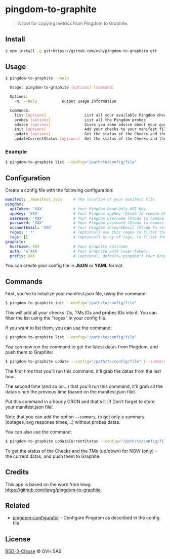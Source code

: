 # pingdom-to-graphite

> A tool for copying metrics from Pingdom to Graphite.

## Install

```bash
$ npm install -g git+https://github.com/ovh/pingdom-to-graphite.git
```

## Usage

```bash
$ pingdom-to-graphite --help

  Usage: pingdom-to-graphite [options] [command]

  Options:
    -h, --help           output usage information

  Commands:
    list [options]                 List all your available Pingdom checks and TMs
    probes [options]               List all the Pingdom probes
    advice [options]               Gives you some advice about your quota
    init [options]                 Add your checks to your manifest file.
    update [options]               Get the status of the Checks and the TMs (up/down) since the last update, and push them to Graphite.
    updateCurrentStatus [options]  Get the status of the Checks and the TMs (up/down) for NOW (only), and push them to Graphite.
```

### Example

```bash
$ pingdom-to-graphite list --config="/path/to/config/file"
```

## Configuration

Create a config file with the following configuration:
```yaml
manifest: ./manifest.json     # The location of your manifest file
pingdom:
  apiToken: 'XXX'             # Your Pingdom Read-Only API Key
  appKey: 'XXX'               # Your Pingdom appKey (@todo to remove when Pingdom have migrated its API)
  username: 'XXX'             # Your Pingdom username (@todo to remove when Pingdom have migrated its API)
  password: 'XXX'             # Your Pingdom password (@todo to remove when Pingdom have migrated its API)
  accountEmail: 'XXX'         # Your Pingdom accountEmail (@todo to remove when Pingdom have migrated its API)
  regex: '.*'                 # (optional) use this regex to filter the list
  tags: []                    # (optional) Array of tags, to filter the list
graphite:
  hostname: XXX               # Your Graphite hostname
  auth: 'u:XXX'               # Your Graphite auth (user:token)
  prefix: XXX                 # (optional, default="pingdom") Your Graphite prefix
```

You can create your config file in **JSON** or **YAML** format.

## Commands

First, you've to initialize your manifest.json file, using the command:

```bash
$ pingdom-to-graphite init --config="/path/to/config/file"
```

This will add all your checks IDs, TMs IDs and probes IDs into it. You can filter the list using the "regex" in your config file.

If you want to list them, you can use the command:

```bash
$ pingdom-to-graphite list --config="/path/to/config/file"
```

You can now run the command to get the latest datas from Pingdom, and push them to Graphite:

```bash
$ pingdom-to-graphite update --config="/path/to/config/file" [--summary]
```

The first time that you'll run this command, it'll grab the datas from the last hour.

The second time (and so on...) that you'll run this command, it'll grab all the datas since the previous time (based on the manifest.json file).

Put this command in a hourly CRON and that's it :)! Don't forget to store your manifest.json file!

Note that you can add the option `--summary`, to get only a summary (outages, avg response times,...) without probes datas.

You can also use the command:

```bash
$ pingdom-to-graphite updateCurrentStatus --config="/path/to/config/file"
```

To get the status of the Checks and the TMs (up/down) for NOW (only) - the current datas, and push them to Graphite.

## Credits

This app is based on the work from lewg: https://github.com/lewg/pingdom-to-graphite.

## Related

- [pingdom-configurator](https://github.com/ovh/pingdom-configurator) - Configure Pingdom as described in the config file

## License

[BSD-3-Clause](LICENSE) © OVH SAS
